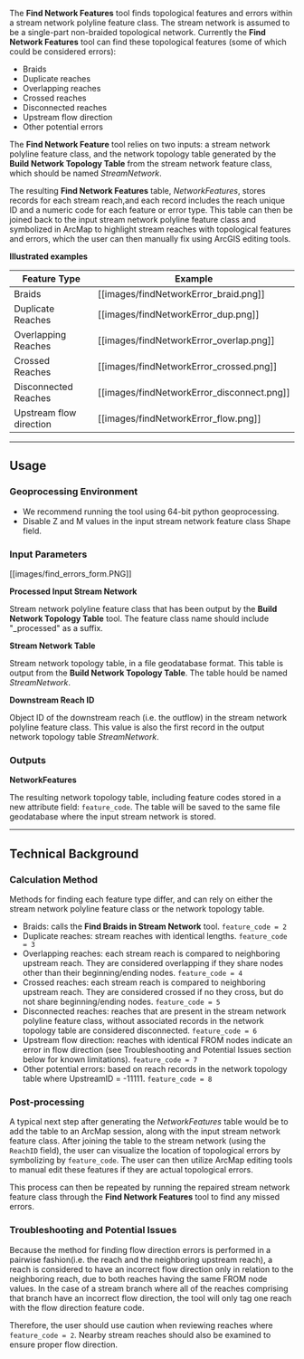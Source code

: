 The **Find Network Features** tool finds topological features and errors within a stream
network polyline feature class. The stream network  is assumed to be a single-part non-braided topological network. Currently the  **Find Network Features** tool can find these topological features (some of which could be considered errors):

* Braids
* Duplicate reaches
* Overlapping reaches 
* Crossed reaches
* Disconnected reaches
* Upstream flow direction
* Other potential errors

The **Find Network Feature** tool relies on two inputs: a stream network polyline
 feature class, and the network topology table generated by the **Build Network 
 Topology Table** from the stream network feature class, which should be named
 _StreamNetwork_.

The resulting **Find Network Features** table, _NetworkFeatures_, stores records for 
each stream reach,and each record includes the reach unique ID and a numeric code 
for each feature or error type. This table can then be joined back to the input stream network polyline feature class and symbolized in ArcMap to highlight stream reaches with topological features and errors, which the user can then manually fix using ArcGIS editing tools.

**Illustrated examples**

| Feature Type            | Example                                   |
| ----------------------- | ----------------------------------------- |
| Braids                  | [[images/findNetworkError_braid.png]]     |
| Duplicate Reaches       | [[images/findNetworkError_dup.png]]       |
| Overlapping Reaches     | [[images/findNetworkError_overlap.png]]   |  
| Crossed Reaches         | [[images/findNetworkError_crossed.png]]   |
| Disconnected Reaches    | [[images/findNetworkError_disconnect.png]]|
| Upstream flow direction | [[images/findNetworkError_flow.png]]      |

_______________________________________________________________________
## Usage

### Geoprocessing Environment

* We recommend running the tool using 64-bit python geoprocessing.
* Disable Z and M values in the input stream network feature class Shape field.

### Input Parameters

[[images/find_errors_form.PNG]]

**Processed Input Stream Network**

Stream network polyline feature class that has been output by the **Build Network
Topology Table** tool. The feature class name should include "_processed" as a
suffix. 

**Stream Network Table**

Stream network topology table, in a file geodatabase format. This table is output from the **Build Network Topology Table**. The table hould be named _StreamNetwork_.

**Downstream Reach ID**

Object ID of the downstream reach (i.e. the outflow) in the stream network polyline feature class. This value is also the first record in the output network topology table _StreamNetwork_.

### Outputs

**NetworkFeatures**

The resulting network topology table, including feature codes stored in a new attribute field: `feature_code`. The table will be saved to the same file geodatabase where the input stream network is stored.

_______________________________________________________________
## Technical Background

### Calculation Method

Methods for finding each feature type differ, and can rely on either the stream
network polyline feature class or the network topology table. 

* Braids: calls the **Find Braids in Stream Network** tool. `feature_code = 2`
* Duplicate reaches: stream reaches with identical lengths. `feature_code = 3`
* Overlapping reaches: each stream reach is compared to neighboring upstream reach. They are considered overlapping if they share nodes other than their beginning/ending nodes. `feature_code = 4`
* Crossed reaches: each stream reach is compared to neighboring upstream reach. They are considered crossed if no they cross, but do not share beginning/ending nodes. `feature_code = 5`
* Disconnected reaches: reaches that are present in the stream network polyline feature class, without associated records in the network topology table are considered disconnected. `feature_code = 6`
* Upstream flow direction: reaches with identical FROM nodes indicate an error in flow direction (see Troubleshooting and Potential Issues section below for known limitations). `feature_code = 7`
* Other potential errors: based on reach records in the network topology table where UpstreamID = -11111. `feature_code = 8`

### Post-processing

A typical next step after generating the _NetworkFeatures_ table would be to add the table to an ArcMap session, along with the input stream network feature class.  After joining the table to the stream network (using the `ReachID` field), the user can visualize the location of topological errors by symbolizing by `feature_code`. The user can then utilize ArcMap editing tools to manual edit these features if they are actual topological errors.

This process can then be repeated by running the repaired stream network feature class through the **Find Network Features** tool to find any missed errors. 

### Troubleshooting and Potential Issues

Because the method for finding flow direction errors is performed in a pairwise fashion(i.e. the reach and the neighboring upstream reach), a reach is considered to have an incorrect flow direction only in relation to the neighboring reach, due to both reaches having the same FROM node values. In the case of a stream branch where all of the reaches comprising that branch have an incorrect flow direction, the tool will only tag one reach with the flow direction feature code.

Therefore, the user should use caution when reviewing reaches where `feature_code = 2`. Nearby stream reaches should also be examined to ensure proper flow direction.